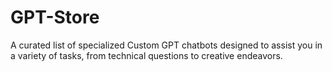 # GPT-Store
A curated list of specialized Custom GPT chatbots designed to assist you in a variety of tasks, from technical questions to creative endeavors.
